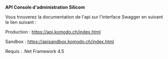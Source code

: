 **API Console d'administration Silicom**

Vous trouverez la documentation de l'api sur l'interface Swagger en suivant le lien suivant :

Production :
https://api.komodo.ch/index.html

Sandbox :
https://apisandbox.komodo.ch/index.html

Requis :
.Net Framework 4.5